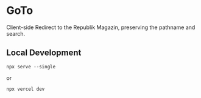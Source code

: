 # GoTo

Client-side Redirect to the Republik Magazin, preserving the pathname and search.

## Local Development

```
npx serve --single
```

or

```
npx vercel dev
```
